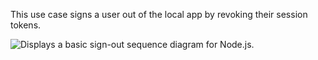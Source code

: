 This use case signs a user out of the local app by revoking their session tokens.

<div class="full">

![Displays a basic sign-out sequence diagram for Node.js.](/img/oie-embedded-sdk/oie-embedded-sdk-use-case-simple-sign-out-seq-nodejs.png)

</div>
